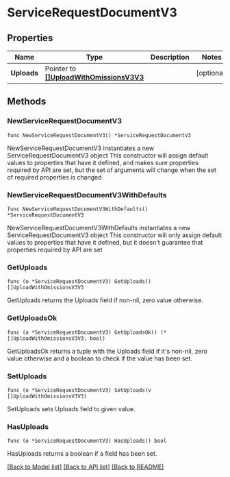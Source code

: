 # ServiceRequestDocumentV3

## Properties

Name | Type | Description | Notes
------------ | ------------- | ------------- | -------------
**Uploads** | Pointer to [**[]UploadWithOmissionsV3V3**](UploadWithOmissionsV3V3.md) |  | [optional] 

## Methods

### NewServiceRequestDocumentV3

`func NewServiceRequestDocumentV3() *ServiceRequestDocumentV3`

NewServiceRequestDocumentV3 instantiates a new ServiceRequestDocumentV3 object
This constructor will assign default values to properties that have it defined,
and makes sure properties required by API are set, but the set of arguments
will change when the set of required properties is changed

### NewServiceRequestDocumentV3WithDefaults

`func NewServiceRequestDocumentV3WithDefaults() *ServiceRequestDocumentV3`

NewServiceRequestDocumentV3WithDefaults instantiates a new ServiceRequestDocumentV3 object
This constructor will only assign default values to properties that have it defined,
but it doesn't guarantee that properties required by API are set

### GetUploads

`func (o *ServiceRequestDocumentV3) GetUploads() []UploadWithOmissionsV3V3`

GetUploads returns the Uploads field if non-nil, zero value otherwise.

### GetUploadsOk

`func (o *ServiceRequestDocumentV3) GetUploadsOk() (*[]UploadWithOmissionsV3V3, bool)`

GetUploadsOk returns a tuple with the Uploads field if it's non-nil, zero value otherwise
and a boolean to check if the value has been set.

### SetUploads

`func (o *ServiceRequestDocumentV3) SetUploads(v []UploadWithOmissionsV3V3)`

SetUploads sets Uploads field to given value.

### HasUploads

`func (o *ServiceRequestDocumentV3) HasUploads() bool`

HasUploads returns a boolean if a field has been set.


[[Back to Model list]](../README.md#documentation-for-models) [[Back to API list]](../README.md#documentation-for-api-endpoints) [[Back to README]](../README.md)


